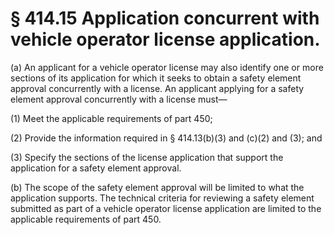 # § 414.15   Application concurrent with vehicle operator license application.

(a) An applicant for a vehicle operator license may also identify one or more sections of its application for which it seeks to obtain a safety element approval concurrently with a license. An applicant applying for a safety element approval concurrently with a license must—


(1) Meet the applicable requirements of part 450;


(2) Provide the information required in § 414.13(b)(3) and (c)(2) and (3); and


(3) Specify the sections of the license application that support the application for a safety element approval.


(b) The scope of the safety element approval will be limited to what the application supports. The technical criteria for reviewing a safety element submitted as part of a vehicle operator license application are limited to the applicable requirements of part 450.




